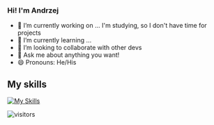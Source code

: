 ### Hi! I'm Andrzej 
- 🔭 I’m currently working on ... I'm studying, so I don't have time for projects
- 🌱 I’m currently learning ...
- 👯 I’m looking to collaborate with other devs
- 💬 Ask me about anything you want!
- 😄 Pronouns: He/His

## My skills
<!-- https://github.com/tandpfun/skill-icons -->
[![My Skills](https://skillicons.dev/icons?i=py,pytorch,django,fastapi,flask,java,spring,c,js,html,css,linux,postgres,aws,docker,git,figma&perline=4&theme=dark)](https://skillicons.dev)

<!-- # StackOverflow Activity -->
<!-- STACKOVERFLOW:START -->
<!-- STACKOVERFLOW:END -->

<!-- ![11jolek11's github stats](https://github-readme-stats.vercel.app/api?username=11jolek11&show_icons=true&theme=nord) -->

![visitors](https://visitor-badge.glitch.me/badge?page_id=11jolek11.11jolek11&left_color=green&right_color=red)
